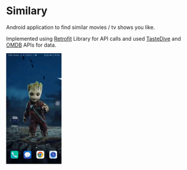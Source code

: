 # Similary
Android application to find similar movies / tv shows you like.

Implemented using <a href="https://square.github.io/retrofit/">Retrofit</a> Library for API calls and used <a href="https://tastedive.com/read/api">TasteDive</a> and <a href="https://www.omdbapi.com/">OMDB</a> APIs for data.

<div>
<img src="https://github.com/aslam-ep/Similary/blob/master/Screenshots/similary-demo.gif" height="300"/>
</div>
